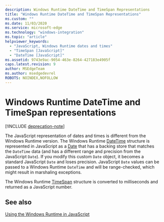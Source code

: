 ```yaml
---
description: Windows Runtime DateTime and TimeSpan Representations
title: "Windows Runtime DateTime and TimeSpan Representations"
ms.custom: ""
ms.date: 11/03/2020
ms.service: microsoft-edge
ms.technology: "windows-integration"
ms.topic: "article"
helpviewer_keywords: 
  - "JavaScript, Windows Runtime dates and times"
  - "TimeSpan [JavaScript]"
  - "DateTime [JavaScript]"
ms.assetid: 9743e9ac-9054-463e-8264-427183e4905f
caps.latest.revision: 9
author: MSEdgeTeam
ms.author: msedgedevrel
ROBOTS: NOINDEX,NOFOLLOW
---
```

# Windows Runtime DateTime and TimeSpan representations  

[!INCLUDE [deprecation-note](../includes/legacy-edge-note.md)]  

The JavaScript representation of dates and times is different from the Windows Runtime version.  The Windows Runtime [DateTime][UwpWindowsFoundationDatetime] structure is represented in JavaScript as a [Date][MDNDate] that has a backing store that matches the `DateTime` data \(and has a different range and precision from the JavaScript `Date`\).  If you modify this custom `Date` object, it becomes a standard JavaScript `Date` and loses precision.  JavaScript `Date` values can be passed to a Windows Runtime `DateTime` and will be range-checked, which might result in marshaling exceptions.  

The Windows Runtime [TimeSpan][UwpWindowsFoundationTimespan] structure is converted to milliseconds and returned as a JavaScript number.  

## See also  

[Using the Windows Runtime in JavaScript][WindowsRuntimeJavascript]  

<!-- links -->  

[WindowsRuntimeJavascript]: ./using-the-windows-runtime-in-javascript.md "Using the Windows Runtime in JavaScript | Microsoft Docs"  

[UwpWindowsFoundationDatetime]: /uwp/api/Windows.Foundation.DateTime "DateTime Struct | Microsoft Docs"  
[UwpWindowsFoundationTimespan]: /uwp/api/windows.foundation.timespan "TimeSpan Struct | Microsoft Docs"  

[MDNDate]: https://developer.mozilla.org/docs/Web/JavaScript/Reference/Global_Objects/Date "Date | MDN"  
